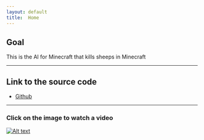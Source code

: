 ```yaml
---
layout: default
title:  Home
---
```


## Goal ##

This is the AI for Minecraft that kills sheeps in Minecraft

---

## Link to the source code ##

- [Github](https://github.com/DavidZizu/killasheep)

---

### Click on the image to watch a video ###
[![Alt text](https://gogokhiya.com/tmp/no_sheep.jpg)](https://www.youtube.com/watch?v=0JRb0W9_VHU&feature=youtu.be)

